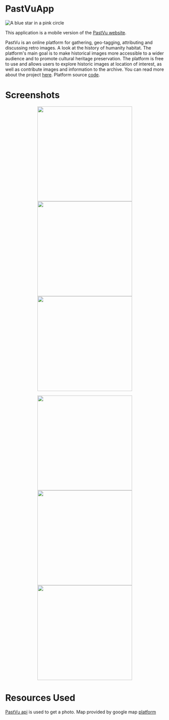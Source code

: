 # PastVuApp

![A blue star in a pink circle](img/logo.png)

This application is a mobile version of the [PastVu website](https://pastvu.com/).

PastVu is an online platform for gathering, geo-tagging, attributing and discussing retro images. A look at the history of humanity habitat. The platform's main goal is to make historical images more accessible to a wider audience and to promote cultural heritage preservation. The platform is free to use and allows users to explore historic images at location of interest, as well as contribute images and information to the archive. You can read more about the project [here](https://docs.pastvu.com/en/about). Platform source [code](https://github.com/PastVu).

# Screenshots

<p align="center">
  <img src="img/1.jpg" width="300" />
  <img src="img/2.jpg" width="300" /> 
  <img src="img/3.jpg" width="300" />
</p>

<p align="center">
  <img src="img/4.jpg" width="300" />
  <img src="img/5.jpg" width="300" /> 
  <img src="img/6.jpg" width="300" />
</p>

# Resources Used

[PastVu api](https://docs.pastvu.com/dev/api) is used to get a photo.
Map provided by google map [platform](https://developers.google.com/maps)
